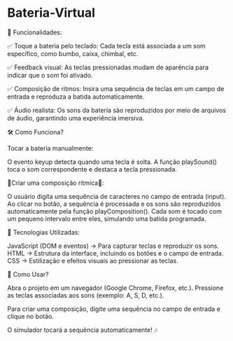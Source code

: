 # Bateria-Virtual


🚀 Funcionalidades:

✅ Toque a bateria pelo teclado: Cada tecla está associada a um som específico, como bumbo, caixa, chimbal, etc.

✅ Feedback visual: As teclas pressionadas mudam de aparência para indicar que o som foi ativado.

✅ Composição de ritmos: Insira uma sequência de teclas em um campo de entrada e reproduza a batida automaticamente.

✅ Áudio realista: Os sons da bateria são reproduzidos por meio de arquivos de áudio, garantindo uma experiência imersiva.


🛠️ Como Funciona?

Tocar a bateria manualmente:

O evento keyup detecta quando uma tecla é solta.
A função playSound() toca o som correspondente e destaca a tecla pressionada.


🎵Criar uma composição rítmica🥁:

O usuário digita uma sequência de caracteres no campo de entrada (input).
Ao clicar no botão, a sequência é processada e os sons são reproduzidos automaticamente pela função playComposition().
Cada som é tocado com um pequeno intervalo entre eles, simulando uma batida programada.


🔧 Tecnologias Utilizadas:

JavaScript (DOM e eventos) → Para capturar teclas e reproduzir os sons. 
HTML → Estrutura da interface, incluindo os botões e o campo de entrada.
CSS → Estilização e efeitos visuais ao pressionar as teclas.


🎯 Como Usar?

Abra o projeto em um navegador (Google Chrome, Firefox, etc.).
Pressione as teclas associadas aos sons (exemplo: A, S, D, etc.).

Para criar uma composição, digite uma sequência no campo de entrada e clique no botão.

O simulador tocará a sequência automaticamente! 🎶
